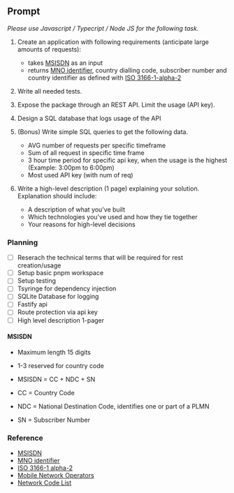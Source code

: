 ## Prompt

_Please use Javascript / Typecript / Node JS for the following task._

1. Create an application with following requirements (anticipate large amounts of requests):
	- takes [MSISDN](https://en.wikipedia.org/wiki/MSISDN) as an input
	- returns [MNO identifier](https://en.wikipedia.org/wiki/Mobile_network_operator), country dialling code, subscriber number and country identifier as defined with [ISO 3166-1-alpha-2](https://en.wikipedia.org/wiki/ISO_3166-1_alpha-2)

2. Write all needed tests.

3. Expose the package through an REST API. Limit the usage (API key).

4. Design a SQL database that logs usage of the API

5. (Bonus) Write simple SQL queries to get the following data. 
    - AVG number of requests per specific timeframe
    - Sum of all request in specific time frame
    - 3 hour time period for specific api key, when the usage is the highest (Example: 3:00pm to 6:00pm)
    - Most used API key (with num of req)


6. Write a high-level description (1 page) explaining your solution. Explanation should include: 
    - A description of what you've built
    - Which technologies you've used and how they tie together
    - Your reasons for high-level decisions 


### Planning

- [ ] Reserach the technical terms that will be required for rest creation/usage 
- [ ] Setup basic pnpm workspace
- [ ] Setup testing
- [ ] Tsyringe for dependency injection
- [ ] SQLite Database for logging
- [ ] Fastify api
- [ ] Route protection via api key
- [ ] High level description 1-pager

#### MSISDN

- Maximum length 15 digits
- 1-3 reserved for country code

- MSISDN = CC + NDC + SN
- CC = Country Code
- NDC = National Destination Code, identifies one or part of a PLMN
- SN = Subscriber Number

### Reference

- [MSISDN](https://en.wikipedia.org/wiki/MSISDN)
- [MNO identifier](https://en.wikipedia.org/wiki/Mobile_network_operator)
- [ISO 3166-1 alpha-2](https://en.wikipedia.org/wiki/ISO_3166-1_alpha-2)
- [Mobile Network Operators](https://en.wikipedia.org/wiki/List_of_mobile_network_operators)
- [Network Code List](https://www.mideye.com/authentication-service/global-coverage/mobile-network-list/)